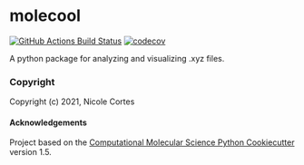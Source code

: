 molecool
==============================
[//]: # (Badges)
[![GitHub Actions Build Status](https://github.com/REPLACE_WITH_OWNER_ACCOUNT/molecool/workflows/CI/badge.svg)](https://github.com/REPLACE_WITH_OWNER_ACCOUNT/molecool/actions?query=workflow%3ACI)
[![codecov](https://codecov.io/gh/REPLACE_WITH_OWNER_ACCOUNT/molecool/branch/master/graph/badge.svg)](https://codecov.io/gh/REPLACE_WITH_OWNER_ACCOUNT/molecool/branch/master)


A python package for analyzing and visualizing .xyz files.

### Copyright

Copyright (c) 2021, Nicole Cortes


#### Acknowledgements
 
Project based on the 
[Computational Molecular Science Python Cookiecutter](https://github.com/molssi/cookiecutter-cms) version 1.5.
